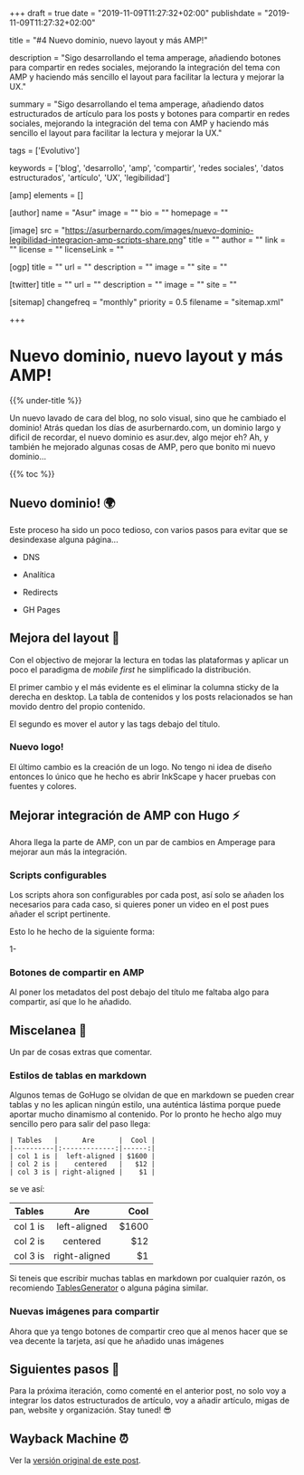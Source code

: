 +++
draft = true
date = "2019-11-09T11:27:32+02:00"
publishdate = "2019-11-09T11:27:32+02:00"

title = "#4 Nuevo dominio, nuevo layout y más AMP!"

description = "Sigo desarrollando el tema amperage, añadiendo botones para compartir en redes sociales, mejorando la integración del tema con AMP y haciendo más sencillo el layout para facilitar la lectura y mejorar la UX."

summary = "Sigo desarrollando el tema amperage, añadiendo datos estructurados de artículo para los posts y botones para compartir en redes sociales, mejorando la integración del tema con AMP y haciendo más sencillo el layout para facilitar la lectura y mejorar la UX."

tags = ['Evolutivo']

keywords = ['blog', 'desarrollo', 'amp', 'compartir', 'redes sociales', 'datos estructurados', 'artículo', 'UX', 'legibilidad']

[amp]
    elements = []

[author]
    name = "Asur"
    image = ""
    bio = ""
    homepage = ""

[image]
    src = "https://asurbernardo.com/images/nuevo-dominio-legibilidad-integracion-amp-scripts-share.png"
    title = ""
    author = ""
    link = ""
    license = ""
    licenseLink = ""

[ogp]
    title = ""
    url = ""
    description = ""
    image = ""
    site = ""

[twitter]
    title = ""
    url = ""
    description = ""
    image = ""
    site = ""

[sitemap]
  changefreq = "monthly"
  priority = 0.5
  filename = "sitemap.xml"

+++

# Nuevo dominio, nuevo layout y más AMP!

{{% under-title %}}

Un nuevo lavado de cara del blog, no solo visual, sino que he cambiado el dominio! Atrás quedan los días de asurbernardo.com, un dominio largo y dificil de recordar, el nuevo dominio es asur.dev, algo mejor eh? Ah, y también he mejorado algunas cosas de AMP, pero que bonito mi nuevo dominio...

{{% toc %}}

## Nuevo dominio! 🌍

Este proceso ha sido un poco tedioso, con varios pasos para evitar que se desindexase alguna página...

 - DNS

 - Analítica

 - Redirects

 - GH Pages

## Mejora del layout 🧩

Con el objectivo de mejorar la lectura en todas las plataformas y aplicar un poco el paradigma de *mobile first* he simplificado la distribución.

El primer cambio y el más evidente es el eliminar la columna sticky de la derecha en desktop. La tabla de contenidos y los posts relacionados se han movido dentro del propio contenido.

El segundo es mover el autor y las tags debajo del título.

### Nuevo logo!

El último cambio es la creación de un logo. No tengo ni idea de diseño entonces lo único que he hecho es abrir InkScape y hacer pruebas con fuentes y colores.

## Mejorar integración de AMP con Hugo ⚡

Ahora llega la parte de AMP, con un par de cambios en Amperage para mejorar aun más la integración.

### Scripts configurables

Los scripts ahora son configurables por cada post, así solo se añaden los necesarios para cada caso, si quieres poner un video en el post pues añader el script pertinente.

Esto lo he hecho de la siguiente forma:

 1- 

### Botones de compartir en AMP

Al poner los metadatos del post debajo del título me faltaba algo para compartir, así que lo he añadido.

## Miscelanea 🧪

Un par de cosas extras que comentar.

### Estilos de tablas en markdown

Algunos temas de GoHugo se olvidan de que en markdown se pueden crear tablas y no les aplican ningún estilo, una auténtica lástima porque puede aportar mucho dinamismo al contenido. Por lo pronto he hecho algo muy sencillo pero para salir del paso llega:

```
| Tables   |      Are      |  Cool |
|----------|:-------------:|------:|
| col 1 is |  left-aligned | $1600 |
| col 2 is |    centered   |   $12 |
| col 3 is | right-aligned |    $1 |
```

se ve así:

| Tables   |      Are      |  Cool |
|----------|:-------------:|------:|
| col 1 is |  left-aligned | $1600 |
| col 2 is |    centered   |   $12 |
| col 3 is | right-aligned |    $1 |

Si teneis que escribir muchas tablas en markdown por cualquier razón, os recomiendo [TablesGenerator](https://www.tablesgenerator.com/markdown_tables) o alguna página similar.

### Nuevas imágenes para compartir

Ahora que ya tengo botones de compartir creo que al menos hacer que se vea decente la tarjeta, así que he añadido unas imágenes 

## Siguientes pasos 👣

Para la próxima iteración, como comenté en el anterior post, no solo voy a integrar los datos estructurados de artículo, voy a añadir artículo, migas de pan, website y organización. Stay tuned! 😎

## Wayback Machine ⏰

Ver la [versión original de este post](# "Versión original del post").